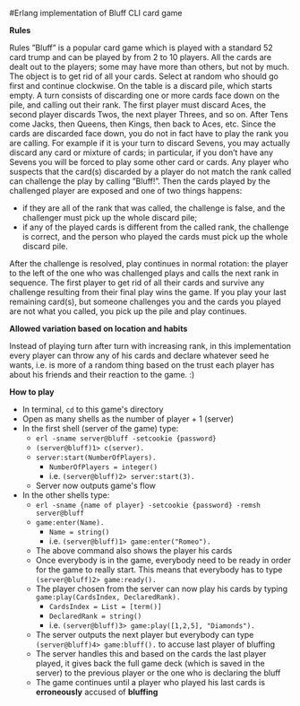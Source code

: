 #Erlang implementation of Bluff CLI card game 

**Rules**

Rules ”Bluff” is a popular card game which is played with a standard 52 card trump and can be played by from 2 to 10 players. All the cards are dealt out to the players; some may have more than others, but not by much. The object is to get rid of all your cards. Select at random who should go first and continue clockwise. On the table is a discard pile, which starts empty. A turn consists of discarding one or more cards face down on the pile, and calling out their rank. The first player must discard Aces, the second player discards Twos, the next player Threes, and so on. After Tens come Jacks, then Queens, then Kings, then back to Aces, etc. Since the cards are discarded face down, you do not in fact have to play the rank you are calling. For example if it is your turn to discard Sevens, you may actually discard any card or mixture of cards; in particular, if you don’t have any Sevens you will be forced to play some other card or cards. Any player who suspects that the card(s) discarded by a player do not match the rank called can challenge the play by calling ”Bluff!”. Then the cards played by the challenged player are exposed and one of two things happens:
- if they are all of the rank that was called, the challenge is false, and the challenger must pick up the whole discard pile;
- if any of the played cards is different from the called rank, the challenge is correct, and the person who played the cards must pick up the whole discard pile.

After the challenge is resolved, play continues in normal rotation: the player to the left of the one who was challenged plays and calls the next rank in sequence. The first player to get rid of all their cards and survive any challenge resulting from their final play wins the game. If you play your last remaining card(s), but someone challenges you and the cards you played are not what you called, you pick up the pile and play continues.

**Allowed variation based on location and habits**

Instead of playing turn after turn with increasing rank, in this implementation every player can throw any of his cards and declare whatever seed he wants, i.e. is more of a random thing based on the trust each player has about his friends and their reaction to the game. :)

**How to play**
- In terminal, ```cd``` to this game's directory
- Open as many shells as the number of player + 1 (server)
- In the first shell (server of the game) type: 
    - ```erl -sname server@bluff -setcookie {password}```
    - ```(server@bluff)1> c(server).```
    - ```server:start(NumberOfPlayers).``` 
        - ```NumberOfPlayers = integer()```
        - i.e. ```(server@bluff)2> server:start(3).```
    - Server now outputs game's flow
- In the other shells type:
    - ```erl -sname {name of player} -setcookie {password} -remsh server@bluff```
    - ```game:enter(Name).```
        - ```Name = string()```
        - i.e. ```(server@bluff)1> game:enter("Romeo").```
    - The above command also shows the player his cards
    - Once everybody is in the game, everybody need to be ready in order for the game to really start. This means that everybody has to type ```(server@bluff)2> game:ready().```
    - The player chosen from the server can now play his cards by typing ```game:play(CardsIndex, DeclaredRank).```
        - ```CardsIndex = List = [term()]```
        - ```DeclaredRank = string()```
        - i.e. ```(server@bluff)3> game:play([1,2,5], "Diamonds").```
    - The server outputs the next player but everybody can type ```(server@bluff)4> game:bluff().``` to accuse last player of bluffing
    - The server handles this and based on the cards the last player played, it gives back the full game deck (which is saved in the server) to the previous player or the one who is declaring the bluff
    - The game continues until a player who played his last cards is **erroneously** accused of **bluffing**
